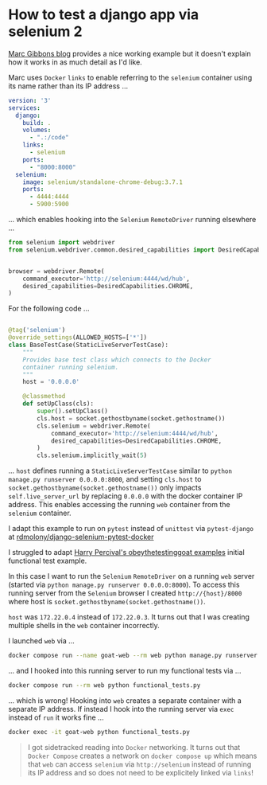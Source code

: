 # How to test a django app via selenium 2

[Marc Gibbons blog](https://marcgibbons.com/post/selenium-in-docker/) provides a nice working example but it doesn't explain how it works in as much detail as I'd like.

Marc uses `Docker` `links` to enable referring to the `selenium` container using its name rather than its IP address ...

```yml
version: '3'
services:
  django:
    build: .
    volumes:
      - ".:/code"
    links:
      - selenium
    ports:
      - "8000:8000"
  selenium:
    image: selenium/standalone-chrome-debug:3.7.1
    ports:
      - 4444:4444
      - 5900:5900
```

... which enables hooking into the `Selenium` `RemoteDriver` running elsewhere ...

```python
from selenium import webdriver
from selenium.webdriver.common.desired_capabilities import DesiredCapabilities


browser = webdriver.Remote(
    command_executor='http://selenium:4444/wd/hub',
    desired_capabilities=DesiredCapabilities.CHROME,
)
```

For the following code ...

```python

@tag('selenium')
@override_settings(ALLOWED_HOSTS=['*'])
class BaseTestCase(StaticLiveServerTestCase):
    """
    Provides base test class which connects to the Docker
    container running selenium.
    """
    host = '0.0.0.0'

    @classmethod
    def setUpClass(cls):
        super().setUpClass()
        cls.host = socket.gethostbyname(socket.gethostname())
        cls.selenium = webdriver.Remote(
            command_executor='http://selenium:4444/wd/hub',
            desired_capabilities=DesiredCapabilities.CHROME,
        )
        cls.selenium.implicitly_wait(5)
```

... `host` defines running a `StaticLiveServerTestCase` similar to `python manage.py runserver 0.0.0.0:8000`, and setting `cls.host` to `socket.gethostbyname(socket.gethostname())` only impacts `self.live_server_url` by replacing `0.0.0.0` with the docker container IP address.  This enables accessing the running `web` container from the `selenium` container.

I adapt this example to run on `pytest` instead of `unittest` via `pytest-django` at [rdmolony/django-selenium-pytest-docker](https://github.com/rdmolony/django-selenium-pytest-docker)

I struggled to adapt [Harry Percival's obeythetestinggoat examples](https://www.obeythetestinggoat.com/) initial functional test example.

In this case I want to run the `Selenium` `RemoteDriver` on a running `web` server (started via `python manage.py runserver 0.0.0.0:8000`).  To access this running server from the `Selenium` browser I created `http://{host}/8000` where host is `socket.gethostbyname(socket.gethostname())`.

`host` was `172.22.0.4` instead of `172.22.0.3`. It turns out that I was creating multiple shells in the `web` container incorrectly.  

I launched `web` via ...

```bash
docker compose run --name goat-web --rm web python manage.py runserver 0.0.0.0:8000
```

... and I hooked into this running server to run my functional tests via ...

```bash
docker compose run --rm web python functional_tests.py
```

... which is wrong!  Hooking into `web` creates a separate container with a separate IP address.  If instead I hook into the running server via `exec` instead of `run` it works fine ...

```bash
docker exec -it goat-web python functional_tests.py
```

> I got sidetracked reading into `Docker` networking.  It turns out that `Docker Compose` creates a network on `docker compose up` which means that `web` can access `selenium` via `http://selenium` instead of running its IP address and so does not need to be explicitely linked via `links`!